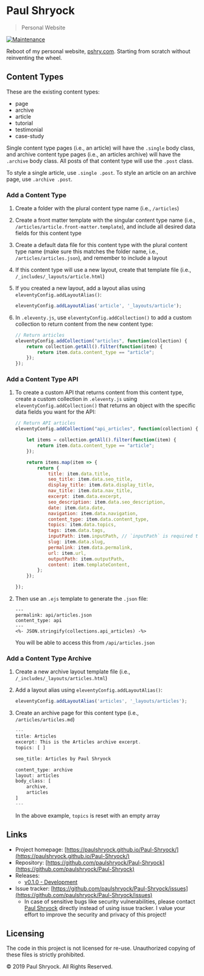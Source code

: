 # Paul Shryock
> Personal Website

[![Maintenance](https://img.shields.io/badge/Maintained%3F-yes-green.svg)](https://GitHub.com/paulshryock/Paul-Shryock/graphs/commit-activity)

Reboot of my personal website, [pshry.com](https://pshry.com/). Starting from scratch without reinventing the wheel.

## Content Types

These are the existing content types:

- page
- archive
- article
- tutorial
- testimonial
- case-study

Single content type pages (i.e., an article) will have the `.single` body class, and archive content type pages (i.e., an articles archive) will have the `.archive` body class. All posts of that content type will use the `.post` class.

To style a single article, use `.single .post`. To style an article on an archive page, use `.archive .post`.

### Add a Content Type

1. Create a folder with the plural content type name (i.e., `/articles`)
1. Create a front matter template with the singular content type name (i.e., `/articles/article.front-matter.template`), and include all desired data fields for this content type
1. Create a default data file for this content type with the plural content type name (make sure this matches the folder name, i.e., `/articles/articles.json`), and remember to include a layout
1. If this content type will use a new layout, create that template file (i.e., `/_includes/_layouts/article.html`)
1. If you created a new layout, add a layout alias using `eleventyConfig.addLayoutAlias()`:

	```javascript
	eleventyConfig.addLayoutAlias('article', '_layouts/article');
	```
	
1. In `.eleventy.js`, use `eleventyConfig.addCollection()` to add a custom collection to return content from the new content type:

	```javascript
	// Return articles
	eleventyConfig.addCollection("articles", function(collection) {
		return collection.getAll().filter(function(item) {
			return item.data.content_type == "article";
		});
	});
	```
	
### Add a Content Type API
	
1. To create a custom API that returns content from this content type, create a custom collection in `.eleventy.js` using `eleventyConfig.addCollection()` that returns an object with the specific data fields you want for the API:

	```javascript
	// Return API articles
	eleventyConfig.addCollection("api_articles", function(collection) {

		let items = collection.getAll().filter(function(item) {
			return item.data.content_type == "article";
		});

		return items.map(item => {
			return {
				title: item.data.title,
				seo_title: item.data.seo_title,
				display_title: item.data.display_title,
				nav_title: item.data.nav_title,
				excerpt: item.data.excerpt,
				seo_description: item.data.seo_description,
				date: item.data.date,
				navigation: item.data.navigation,
				content_type: item.data.content_type,
				topics: item.data.topics,
				tags: item.data.tags,
				inputPath: item.inputPath, // `inputPath` is required to use `templateContent`
				slug: item.data.slug,
				permalink: item.data.permalink,
				url: item.url,
				outputPath: item.outputPath,
				content: item.templateContent,
			};
		});

	});
	```
	
1. Then use an `.ejs` template to generate the `.json` file:

	```ejs
	---
	permalink: api/articles.json
	content_type: api
	---
	<%- JSON.stringify(collections.api_articles) -%>
	```
	
	You will be able to access this from `/api/articles.json`
	
### Add a Content Type Archive

1. Create a new archive layout template file (i.e., `/_includes/_layouts/articles.html`)
1. Add a layout alias using `eleventyConfig.addLayoutAlias()`:

	```javascript
	eleventyConfig.addLayoutAlias('articles', '_layouts/articles');
	```
	
1. Create an archive page for this content type (i.e., `/articles/articles.md`)

	```javascript
	---
	title: Articles
	excerpt: This is the Articles archive excerpt.
	topics: [ ]

	seo_title: Articles by Paul Shryock

	content_type: archive
	layout: articles
	body_class: [
		archive,
		articles
	]
	---
	```
	
	In the above example, `topics` is reset with an empty array

## Links

- Project homepage: [https://paulshryock.github.io/Paul-Shryock/](https://paulshryock.github.io/Paul-Shryock/)
- Repository: [https://github.com/paulshryock/Paul-Shryock](https://github.com/paulshryock/Paul-Shryock)
- Releases:
	- [v0.1.0 - Development](https://github.com/paulshryock/Paul-Shryock/releases/tag/v0.1.0)
- Issue tracker: [https://github.com/paulshryock/Paul-Shryock/issues](https://github.com/paulshryock/Paul-Shryock/issues)
  - In case of sensitive bugs like security vulnerabilities, please contact [Paul Shryock](mailto:paul@pshry.com) directly instead of using issue tracker. I value your effort
    to improve the security and privacy of this project!

## Licensing

The code in this project is not licensed for re-use. Unauthorized copying of these files is strictly prohibited.

&copy; 2019 Paul Shryock. All Rights Reserved.